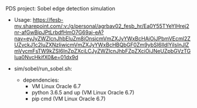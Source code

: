 PDS project: Sobel edge detection simulation

- Usage: https://fesb-my.sharepoint.com/:v:/g/personal/agrbav02_fesb_hr/Ea0Y55TYeYlHrej2nr-afGwBipJPtLrbdfHmO7G69aj-eA?nav=eyJyZWZlcnJhbEluZm8iOnsicmVmZXJyYWxBcHAiOiJPbmVEcml2ZUZvckJ1c2luZXNzIiwicmVmZXJyYWxBcHBQbGF0Zm9ybSI6IldlYiIsInJlZmVycmFsTW9kZSI6InZpZXciLCJyZWZlcnJhbFZpZXciOiJNeUZpbGVzTGlua0NvcHkifX0&e=01dx9d

- sim/sobel/run_sobel.sh:
  -  dependencies:
      - VM Linux Oracle 6.7
      - python 3.6.5 and up (VM Linux Oracle 6.7)
      - pip cmd (VM Linux Oracle 6.7)
